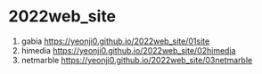 # 2022web_site
1. gabia https://yeonji0.github.io/2022web_site/01site
2. himedia https://yeonji0.github.io/2022web_site/02himedia
3. netmarble https://yeonji0.github.io/2022web_site/03netmarble
